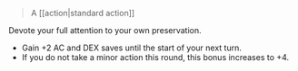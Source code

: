 > A [[action|standard action]]

Devote your full attention to your own preservation. 

* Gain +2 AC and DEX saves until the start of your next turn.
* If you do not take a minor action this round, this bonus increases to +4.



